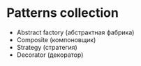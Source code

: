 # Patterns collection

* Abstract factory (абстрактная фабрика)
* Composite (компоновщик)
* Strategy (стратегия)
* Decorator (декоратор)
